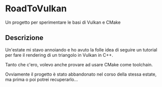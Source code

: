# RoadToVulkan

Un progetto per sperimentare le basi di Vulkan e CMake

## Descrizione

Un'estate mi stavo annoiando e ho avuto la folle idea di seguire un tutorial per fare il rendering di un triangolo in Vulkan in C++.

Tanto che c'ero, volevo anche provare ad usare CMake come toolchain.

Ovviamente il progetto è stato abbandonato nel corso della stessa estate, ma prima o poi potrei recuperarlo...